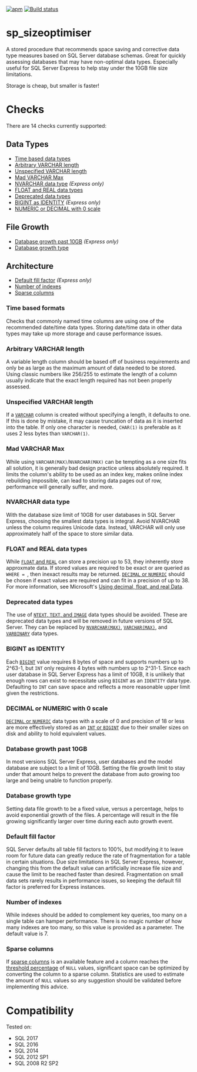 [![apm](https://img.shields.io/apm/l/vim-mode.svg)](https://github.com/LowlyDBA/ExpressSQL/)
[![Build status](https://ci.appveyor.com/api/projects/status/bak6km5grc3j63s8/branch/master?svg=true)](https://ci.appveyor.com/project/LowlyDBA/expresssql)




# sp_sizeoptimiser

A stored procedure that recommends space saving and corrective data type measures based on SQL Server database schemas. Great for quickly assessing databases that may have non-optimal data types. Especially useful for SQL Server Express to help stay under the 10GB file size limitations.

Storage is cheap, but smaller is faster!

# Checks

There are 14 checks currently supported:

## Data Types
* [Time based data types](#time-based-formats)
* [Arbitrary VARCHAR length](#arbitrary-varchar-length)
* [Unspecified VARCHAR length](#unspecified-varchar-length)
* [Mad VARCHAR Max](#mad-varchar-max)
* [NVARCHAR data type](#nvarchar-in-express) *(Express only)*
* [FLOAT and REAL data types](#float-and-real-data-types)
* [Deprecated data types](#deprecated-data-types)
* [BIGINT as IDENTITY](#bigint-as-identity) *(Express only)*
* [NUMERIC or DECIMAL with 0 scale](#numeric-or-decimal-0-scale)

## File Growth
* [Database growth past 10GB](#database-growth-past-10GB) *(Express only)*
* [Database growth type](#database-growth-type)

## Architecture
* [Default fill factor](#default-fill-factor) *(Express only)*
* [Number of indexes](#number-of-indexes)
* [Sparse columns](#sparse-columns)

### Time based formats

Checks that commonly named time columns are using one of the recommended date/time data types. Storing date/time data in other data types may take up more storage and cause performance issues.

### Arbitrary VARCHAR length

A variable length column should be based off of business requirements and only be as large as the  maximum amount of data needed to be stored. Using classic numbers like 256/255 to estimate the length of a column usually indicate that the exact length required has not been properly assessed.

### Unspecified VARCHAR length

If a [`VARCHAR`](https://docs.microsoft.com/en-us/sql/t-sql/data-types/char-and-varchar-transact-sql?view=sql-server-2017) column is created without specifying a length, it defaults to one. If this is done by mistake, it may cause truncation of data as it is inserted into the table. If only one character is needed, `CHAR(1)` is preferable as it uses 2 less bytes than `VARCHAR(1)`.

### Mad VARCHAR Max

While using `VARCHAR(MAX)`/`NVARCHAR(MAX)` can be tempting as a one size fits all solution, it is generally bad design practice unless absolutely required. It limits the column's ability to be used as an index key, makes online index rebuilding impossible, can lead to storing data pages out of row, performance will generally suffer, and more.

### NVARCHAR data type

With the database size limit of 10GB for user databases in SQL Server Express, choosing the smallest data types is integral. Avoid NVARCHAR unless the column requires Unicode data. Instead, VARCHAR will only use approximately half of the space to store similar data.

### FLOAT and REAL data types

While [`FLOAT` and `REAL`](https://docs.microsoft.com/en-us/sql/t-sql/data-types/float-and-real-transact-sql?view=sql-server-2017) can store a precision up to 53, they inherently store approxmate data. If stored values are required to be exact or are queried as `WHERE = `, then inexact results may be returned. [`DECIMAL` or `NUMERIC`](https://docs.microsoft.com/en-us/sql/t-sql/data-types/decimal-and-numeric-transact-sql?view=sql-server-2017) should be chosen if exact values are required and can fit in a precision of up to 38. For more information, see Microsoft's [Using decimal, float, and real Data](https://docs.microsoft.com/en-us/previous-versions/sql/sql-server-2008-r2/ms187912(v=sql.105)).

### Deprecated data types

The use of [`NTEXT`, `TEXT`, and `IMAGE`](https://docs.microsoft.com/en-us/sql/t-sql/data-types/ntext-text-and-image-transact-sql?view=sql-server-2017) data types should be avoided. These are deprecated data types and will be removed in future versions of SQL Server. They can be replaced by [`NVARCHAR(MAX)`](https://docs.microsoft.com/en-us/sql/t-sql/data-types/nchar-and-nvarchar-transact-sql?view=sql-server-2017), [`VARCHAR(MAX)`](https://docs.microsoft.com/en-us/sql/t-sql/data-types/char-and-varchar-transact-sql?view=sql-server-2017), and [`VARBINARY`](https://docs.microsoft.com/en-us/sql/t-sql/data-types/binary-and-varbinary-transact-sql?view=sql-server-2017) data types.

### BIGINT as IDENTITY

Each [`BIGINT`](https://docs.microsoft.com/en-us/sql/t-sql/data-types/int-bigint-smallint-and-tinyint-transact-sql?view=sql-server-2017) value requires 8 bytes of space and supports numbers up to 2^63-1, but `INT` only requires 4 bytes with numbers up to 2^31-1. Since each user database in SQL Server Express has a limit of 10GB, it is unlikely that enough rows can exist to necessitate using `BIGINT` as an `IDENTITY` data type. Defaulting to `INT` can save space and reflects a more reasonable upper limit given the restrictions.

### DECIMAL or NUMERIC with 0 scale

[`DECIMAL` or `NUMERIC`](https://docs.microsoft.com/en-us/sql/t-sql/data-types/decimal-and-numeric-transact-sql?view=sql-server-2017) data types with a scale of 0 and precision of 18 or less are more effectively stored as an [`INT` or `BIGINT`](https://docs.microsoft.com/en-us/sql/t-sql/data-types/int-bigint-smallint-and-tinyint-transact-sql?view=sql-server-2017) due to their smaller sizes on disk and ability to hold equivalent values.


### Database growth past 10GB

In most versions SQL Server Express, user databases and the model database are subject to a limit of 10GB. Setting the file growth limit to stay under that amount helps to prevent the database from auto growing too large and being unable to function properly.

### Database growth type

Setting data file growth to be a fixed value, versus a percentage,
helps to avoid exponential growth of the files. A percentage will result in the file growing significantly larger over time during each auto growth event.

### Default fill factor

SQL Server defaults all table fill factors to 100%, but modifying it to leave room for future data can greatly reduce the rate of fragmentation for a table in certain situations. Due size limitations in SQL Server Express, however, changing this from the default value can artificially increase file size and cause the limit to be reached faster than desired. Fragmentation on small data sets rarely results in performance issues, so keeping the default fill factor is preferred for Express instances.

### Number of indexes

While indexes should be added to complement key queries, too many on a single table can hamper performance. There is no magic number of how many indexes are too many, so this value is provided as a parameter. The default value is 7.

### Sparse columns

If [sparse columns](https://docs.microsoft.com/en-us/sql/relational-databases/tables/use-sparse-columns?view=sql-server-2017) is an available feature and a column reaches the [threshold percentage](https://docs.microsoft.com/en-us/sql/relational-databases/tables/use-sparse-columns?view=sql-server-2017#estimated-space-savings-by-data-type) of `NULL` values, significant space can be optimized by converting the column to a sparse column. Statistics are used to estimate the amount of `NULL` values so any suggestion should be validated before implementing this advice.

# Compatibility

Tested on:

* SQL 2017
* SQL 2016
* SQL 2014
* SQL 2012 SP1
* SQL 2008 R2 SP2
